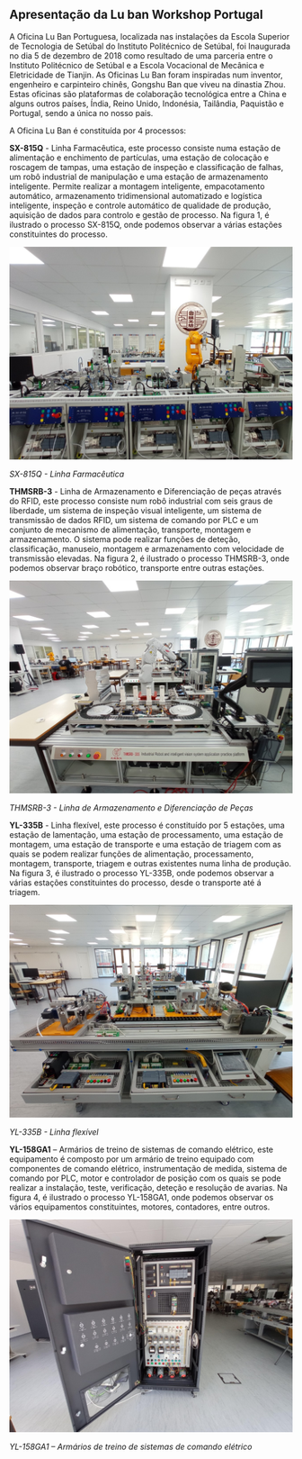 ## Apresentação da Lu ban Workshop Portugal

A Oficina Lu Ban Portuguesa, localizada nas instalações da Escola Superior de Tecnologia de Setúbal do Instituto Politécnico de Setúbal, foi Inaugurada no dia 5 de dezembro de 2018 como resultado de uma parceria entre o Instituto Politécnico de Setúbal e a Escola Vocacional de Mecânica e Eletricidade de Tianjin. As Oficinas Lu Ban foram inspiradas num inventor, engenheiro e carpinteiro chinês, Gongshu Ban que viveu na dinastia Zhou. Estas oficinas são plataformas de colaboração tecnológica entre a China e alguns outros países, Índia, Reino Unido, Indonésia, Tailândia, Paquistão e Portugal, sendo a única no nosso pais. 

A Oficina Lu Ban é constituída por 4 processos: 

**SX-815Q** - Linha Farmacêutica, este processo consiste numa estação de alimentação e enchimento de partículas, uma estação de colocação e roscagem de tampas, uma estação de inspeção e classificação de falhas, um robô industrial de manipulação e uma estação de armazenamento inteligente. Permite realizar a montagem inteligente, empacotamento automático, armazenamento tridimensional automatizado e logística inteligente, inspeção e controle automático de qualidade de produção, aquisição de dados para controlo e gestão de processo. Na figura 1, é ilustrado o processo SX-815Q, onde podemos observar a várias estações constituintes do processo.

![SX-815Q](./lines/imagens/Linha_10.jpg)

*SX-815Q - Linha Farmacêutica*

**THMSRB-3** - Linha de Armazenamento e Diferenciação de peças através do RFID, este processo consiste num robô industrial com seis graus de liberdade, um sistema de inspeção visual inteligente, um sistema de transmissão de dados RFID, um sistema de comando por PLC e um conjunto de mecanismo de alimentação, transporte, montagem e armazenamento. O sistema pode realizar funções de deteção, classificação, manuseio, montagem e armazenamento com velocidade de transmissão elevadas. Na figura 2, é ilustrado o processo THMSRB-3, onde podemos observar braço robótico, transporte entre outras estações. 

![THMSRB-3](./lines/imagens/Linha_20.jpg)

*THMSRB-3 - Linha de Armazenamento e Diferenciação de Peças*

**YL-335B** - Linha flexível, este processo é constituído por 5 estações, uma estação de lamentação, uma estação de processamento, uma estação de montagem, uma estação de transporte e uma estação de triagem com as quais se podem realizar funções de alimentação, processamento, montagem, transporte, triagem e outras existentes numa linha de produção. Na figura 3, é ilustrado o processo YL-335B, onde podemos observar a várias estações constituintes do processo, desde o transporte até á triagem.

![YL-335B](./lines/imagens/Linha_30.jpg)

*YL-335B - Linha flexível*

**YL-158GA1** – Armários de treino de sistemas de comando elétrico, este equipamento é composto por um armário de treino equipado com componentes de comando elétrico, instrumentação de medida, sistema de comando por PLC, motor e controlador de posição com os quais se pode realizar a instalação, teste, verificação, deteção e resolução de avarias. Na figura 4, é ilustrado o processo YL-158GA1, onde podemos observar os vários equipamentos constituintes, motores, contadores, entre outros. 

![YL-158GA1](./lines/imagens/Armarios_de_treino_de_sistemas_de_comando_eletrico.jpg)

*YL-158GA1 – Armários de treino de sistemas de comando elétrico*
